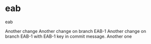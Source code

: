 # eab

eab

Another change
Another change on branch EAB-1
Another change on branch EAB-1 with EAB-1 key in commit message.
Another one
